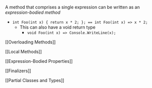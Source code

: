 A method that comprises a single expression can be written as an *expression-bodied method*
- `int Foo(int x) { return x * 2; }; == int Foo(int x) => x * 2;`
	- This can also have a void return type
		- `void Foo(int x) => Console.WriteLine(x);`

[[Overloading Methods]]

[[Local Methods]]

[[Expression-Bodied Properties]]

[[Finalizers]]

[[Partial Classes and Types]]

